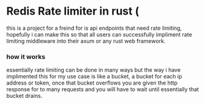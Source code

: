# Redis Rate limiter in rust (

this is a project for a freind for is api endpoints that need rate limiting, 
hopefully i can make this so that all users can successfully impliment rate limiting middleware into their axum or any 
rust web framework.

### how it works

essentially rate limiting can be done in many ways but the way i have implimented this for my use case is
like a bucket, a bucket for each ip address or token, once that bucket overflows you are given the http response for to many requests
and you will have to wait until essentially that bucket drains.



